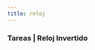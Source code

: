```yaml
---
title: reloj
---
```


<html lang="en">
<body>

    
<h3><strong>Tareas | Reloj Invertido</strong></h3>
  <canvas id="canvas" width="400" height="400"
style="background-color:#333">
</canvas>

<script>
var canvas = document.getElementById("canvas");
var ctx = canvas.getContext("2d");
var radius = canvas.height / 2;
ctx.translate(radius, radius);
radius = radius * 0.90
setInterval(drawClock1, 1000);

function drawClock1() {
  drawFace1(ctx, radius);
  drawNumbers1(ctx, radius);
  drawTime1(ctx, radius);
}

function drawFace1(ctx, radius) {
  var grad;
  ctx.beginPath();
  ctx.arc(0, 0, radius, 0, 2*Math.PI);
  ctx.fillStyle = 'white';
  ctx.fill();
  grad = ctx.createRadialGradient(0,0,radius*0.95, 0,0,radius*1.05);
  grad.addColorStop(0, '#333');
  grad.addColorStop(0.5, 'white');
  grad.addColorStop(1, '#333');
  ctx.strokeStyle = grad;
  ctx.lineWidth = radius*0.1;
  ctx.stroke();
  ctx.beginPath();
  ctx.arc(0, 0, radius*0.1, 0, 2*Math.PI);
  ctx.fillStyle = '#333';
  ctx.fill();
}

function drawNumbers1(ctx, radius) {
  var ang;
  var num;
  ctx.font = radius*0.15 + "px arial";
  ctx.textBaseline="middle";
  ctx.textAlign="center";
  for(num = 1; num < 13; num++){
    ang = num * Math.PI / 6;
    ctx.rotate(-ang);
    ctx.translate(0, -radius*0.85);
    ctx.rotate(ang);
    ctx.fillText(num.toString(), 0, 0);
    ctx.rotate(-ang);
    ctx.translate(0, radius*0.85);
    ctx.rotate(ang);
  }
}

function drawTime1(ctx, radius){
    var now = new Date();
    var hour = now.getHours();
    var minute = now.getMinutes();
    var second = now.getSeconds();
    //hour
    hour=hour%12;
    hour=(hour*Math.PI/6)+
    (minute*Math.PI/(6*60))+
    (second*Math.PI/(360*60));
    drawHand1(ctx, hour, radius*0.5, radius*0.07);
    //minute
    minute=(minute*Math.PI/30)+(second*Math.PI/(30*60));
    drawHand1(ctx, minute, radius*0.8, radius*0.07);
    // second
    second=(second*Math.PI/30);
    drawHand1(ctx, second, radius*0.9, radius*0.02);
}

function drawHand1(ctx, pos, length, width) {
    ctx.beginPath();
    ctx.lineWidth = width;
    ctx.lineCap = "round";
    ctx.moveTo(0,0);
    ctx.rotate(-pos);
    ctx.lineTo(0, -length);
    ctx.stroke();
    ctx.rotate(pos);
}
</script>
</body>
</html>